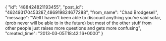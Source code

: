  {
   "id": "488424821193455",
   "post_id": "462493170453287_486919824677288",
   "from_name": "Chad Brodgesell",
   "message": "Well I haven't been able to discount anything you've said sofar, (prob never will be able to in the future) but most of the other stuff from other people just raises more questions and gets more confusing",
   "created_time": "2013-03-05T18:42:16+0000"
 }
